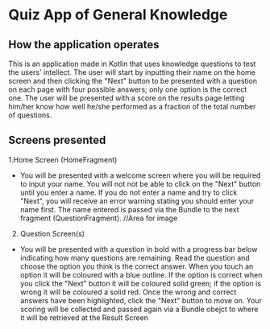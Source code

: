 # Quiz App of General Knowledge

## How the application operates 

This is an application made in Kotlin that uses knowledge questions to test the users' intellect.
The user will start by inputting their name on the home screen and then clicking the "Next" button to be presented with a question on each page with four possible answers; only one option is the correct one. The user will be presented with a score on the results page letting him/her know how well he/she performed as a fraction of the total number of questions.


## Screens presented

1.Home Screen (HomeFragment)

  * You will be presented with a welcome screen where you will be required to input your name. You will not not be able to click on the "Next" button until you enter a name. If you do not enter a name and try to click "Next", you will receive an error warning stating you should enter your name first. The name entered is passed via the Bundle to the next fragment (QuestionFragment).
    //Area for image

2. Question Screen(s)

  * You will be presented with a question in bold with a progress bar below indicating how many questions are remaining. Read the question and choose the option you think is the correct answer. When you touch an option it will be coloured with a blue outline. If the option is correct when you click the "Next" button it will be coloured solid green; if the option is wrong it will be coloured a solid red. Once the wrong and correct answers have been highlighted, click the "Next" button to move on. Your scoring will be collected and passed again via a Bundle obejct to where it will be retrieved at the Result Screen


